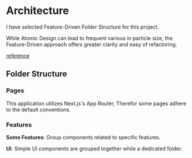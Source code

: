 # Architecture

I have selected Feature-Driven Folder Structure for this project.

While Atomic Design can lead to frequent various in particle size, the Feature-Driven approach offers greater clarity and easy of refactoring.

[reference](https://dev.to/profydev/screaming-architecture-evolution-of-a-react-folder-structure-4g25#discussion-of-the-featuredriven-folder-structure)

## Folder Structure

### Pages

This application utilizes Next.js's App Router, Therefor some pages adhere to the default conventions.

### Features

**Some Features**: Group components related to specific features.

**UI**: Simple UI components are grouped together while a dedicated folder.